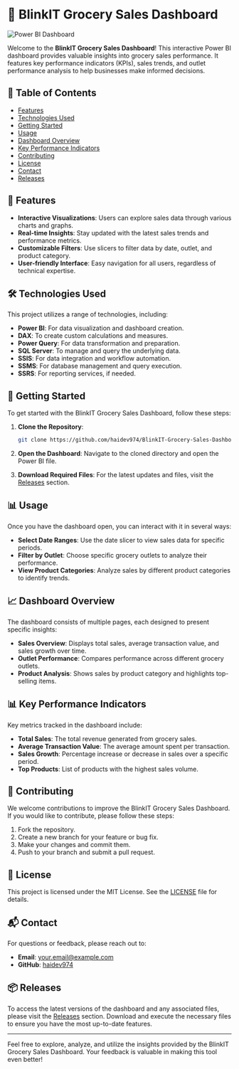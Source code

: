 # 🌟 BlinkIT Grocery Sales Dashboard

![Power BI Dashboard](https://img.shields.io/badge/Power%20BI-Dashboard-blue?style=for-the-badge&logo=microsoft-powerbi)

Welcome to the **BlinkIT Grocery Sales Dashboard**! This interactive Power BI dashboard provides valuable insights into grocery sales performance. It features key performance indicators (KPIs), sales trends, and outlet performance analysis to help businesses make informed decisions.

## 🚀 Table of Contents

- [Features](#features)
- [Technologies Used](#technologies-used)
- [Getting Started](#getting-started)
- [Usage](#usage)
- [Dashboard Overview](#dashboard-overview)
- [Key Performance Indicators](#key-performance-indicators)
- [Contributing](#contributing)
- [License](#license)
- [Contact](#contact)
- [Releases](#releases)

## 🌟 Features

- **Interactive Visualizations**: Users can explore sales data through various charts and graphs.
- **Real-time Insights**: Stay updated with the latest sales trends and performance metrics.
- **Customizable Filters**: Use slicers to filter data by date, outlet, and product category.
- **User-friendly Interface**: Easy navigation for all users, regardless of technical expertise.

## 🛠️ Technologies Used

This project utilizes a range of technologies, including:

- **Power BI**: For data visualization and dashboard creation.
- **DAX**: To create custom calculations and measures.
- **Power Query**: For data transformation and preparation.
- **SQL Server**: To manage and query the underlying data.
- **SSIS**: For data integration and workflow automation.
- **SSMS**: For database management and query execution.
- **SSRS**: For reporting services, if needed.

## 🚀 Getting Started

To get started with the BlinkIT Grocery Sales Dashboard, follow these steps:

1. **Clone the Repository**: 
   ```bash
   git clone https://github.com/haidev974/BlinkIT-Grocery-Sales-Dashboard.git
   ```
2. **Open the Dashboard**: Navigate to the cloned directory and open the Power BI file.

3. **Download Required Files**: For the latest updates and files, visit the [Releases](https://github.com/haidev974/BlinkIT-Grocery-Sales-Dashboard/releases) section.

## 📊 Usage

Once you have the dashboard open, you can interact with it in several ways:

- **Select Date Ranges**: Use the date slicer to view sales data for specific periods.
- **Filter by Outlet**: Choose specific grocery outlets to analyze their performance.
- **View Product Categories**: Analyze sales by different product categories to identify trends.

## 📈 Dashboard Overview

The dashboard consists of multiple pages, each designed to present specific insights:

- **Sales Overview**: Displays total sales, average transaction value, and sales growth over time.
- **Outlet Performance**: Compares performance across different grocery outlets.
- **Product Analysis**: Shows sales by product category and highlights top-selling items.

## 📊 Key Performance Indicators

Key metrics tracked in the dashboard include:

- **Total Sales**: The total revenue generated from grocery sales.
- **Average Transaction Value**: The average amount spent per transaction.
- **Sales Growth**: Percentage increase or decrease in sales over a specific period.
- **Top Products**: List of products with the highest sales volume.

## 🤝 Contributing

We welcome contributions to improve the BlinkIT Grocery Sales Dashboard. If you would like to contribute, please follow these steps:

1. Fork the repository.
2. Create a new branch for your feature or bug fix.
3. Make your changes and commit them.
4. Push to your branch and submit a pull request.

## 📜 License

This project is licensed under the MIT License. See the [LICENSE](LICENSE) file for details.

## 📬 Contact

For questions or feedback, please reach out to:

- **Email**: your.email@example.com
- **GitHub**: [haidev974](https://github.com/haidev974)

## 📦 Releases

To access the latest versions of the dashboard and any associated files, please visit the [Releases](https://github.com/haidev974/BlinkIT-Grocery-Sales-Dashboard/releases) section. Download and execute the necessary files to ensure you have the most up-to-date features.

---

Feel free to explore, analyze, and utilize the insights provided by the BlinkIT Grocery Sales Dashboard. Your feedback is valuable in making this tool even better!